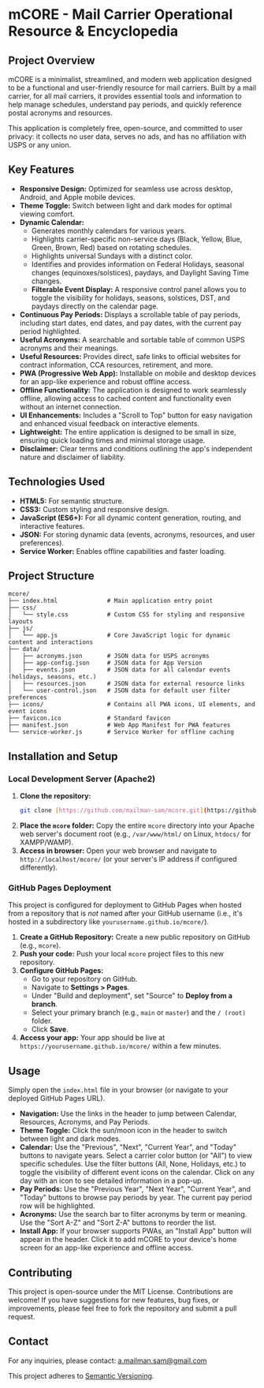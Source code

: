 # mCORE - Mail Carrier Operational Resource & Encyclopedia

## Project Overview

mCORE is a minimalist, streamlined, and modern web application designed to be a functional and user-friendly resource for mail carriers. Built by a mail carrier, for all mail carriers, it provides essential tools and information to help manage schedules, understand pay periods, and quickly reference postal acronyms and resources.

This application is completely free, open-source, and committed to user privacy: it collects no user data, serves no ads, and has no affiliation with USPS or any union.

## Key Features

* **Responsive Design:** Optimized for seamless use across desktop, Android, and Apple mobile devices.
* **Theme Toggle:** Switch between light and dark modes for optimal viewing comfort.
* **Dynamic Calendar:**
    * Generates monthly calendars for various years.
    * Highlights carrier-specific non-service days (Black, Yellow, Blue, Green, Brown, Red) based on rotating schedules.
    * Highlights universal Sundays with a distinct color.
    * Identifies and provides information on Federal Holidays, seasonal changes (equinoxes/solstices), paydays, and Daylight Saving Time changes.
    * **Filterable Event Display:** A responsive control panel allows you to toggle the visibility for holidays, seasons, solstices, DST, and paydays directly on the calendar page.
* **Continuous Pay Periods:** Displays a scrollable table of pay periods, including start dates, end dates, and pay dates, with the current pay period highlighted.
* **Useful Acronyms:** A searchable and sortable table of common USPS acronyms and their meanings.
* **Useful Resources:** Provides direct, safe links to official websites for contract information, CCA resources, retirement, and more.
* **PWA (Progressive Web App):** Installable on mobile and desktop devices for an app-like experience and robust offline access.
* **Offline Functionality:** The application is designed to work seamlessly offline, allowing access to cached content and functionality even without an internet connection.
* **UI Enhancements:** Includes a "Scroll to Top" button for easy navigation and enhanced visual feedback on interactive elements.
* **Lightweight:** The entire application is designed to be small in size, ensuring quick loading times and minimal storage usage.
* **Disclaimer:** Clear terms and conditions outlining the app's independent nature and disclaimer of liability.

## Technologies Used

* **HTML5:** For semantic structure.
* **CSS3:** Custom styling and responsive design.
* **JavaScript (ES6+):** For all dynamic content generation, routing, and interactive features.
* **JSON:** For storing dynamic data (events, acronyms, resources, and user preferences).
* **Service Worker:** Enables offline capabilities and faster loading.

## Project Structure
```
mcore/
├── index.html              # Main application entry point
├── css/
│   └── style.css           # Custom CSS for styling and responsive layouts
├── js/
│   └── app.js              # Core JavaScript logic for dynamic content and interactions
├── data/
│   ├── acronyms.json       # JSON data for USPS acronyms
│   ├── app-config.json     # JSON data for App Version
│   ├── events.json         # JSON data for all calendar events (holidays, seasons, etc.)
│   ├── resources.json      # JSON data for external resource links
│   └── user-control.json   # JSON data for default user filter preferences
├── icons/                  # Contains all PWA icons, UI elements, and event icons
├── favicon.ico             # Standard favicon
├── manifest.json           # Web App Manifest for PWA features
└── service-worker.js       # Service Worker for offline caching
```
## Installation and Setup

### Local Development Server (Apache2)

1.  **Clone the repository:**
    ```bash
    git clone [https://github.com/mailman-sam/mcore.git](https://github.com/mailman-sam/mcore.git)
    ```
2.  **Place the `mcore` folder:** Copy the entire `mcore` directory into your Apache web server's document root (e.g., `/var/www/html/` on Linux, `htdocs/` for XAMPP/WAMP).
3.  **Access in browser:** Open your web browser and navigate to `http://localhost/mcore/` (or your server's IP address if configured differently).

### GitHub Pages Deployment

This project is configured for deployment to GitHub Pages when hosted from a repository that is *not* named after your GitHub username (i.e., it's hosted in a subdirectory like `yourusername.github.io/mcore/`).

1.  **Create a GitHub Repository:** Create a new public repository on GitHub (e.g., `mcore`).
2.  **Push your code:** Push your local `mcore` project files to this new repository.
3.  **Configure GitHub Pages:**
    * Go to your repository on GitHub.
    * Navigate to **Settings > Pages**.
    * Under "Build and deployment", set "Source" to **Deploy from a branch**.
    * Select your primary branch (e.g., `main` or `master`) and the `/ (root)` folder.
    * Click **Save**.
4.  **Access your app:** Your app should be live at `https://yourusername.github.io/mcore/` within a few minutes.

## Usage

Simply open the `index.html` file in your browser (or navigate to your deployed GitHub Pages URL).

* **Navigation:** Use the links in the header to jump between Calendar, Resources, Acronyms, and Pay Periods.
* **Theme Toggle:** Click the sun/moon icon in the header to switch between light and dark modes.
* **Calendar:** Use the "Previous", "Next", "Current Year", and "Today" buttons to navigate years. Select a carrier color button (or "All") to view specific schedules. Use the filter buttons (All, None, Holidays, etc.) to toggle the visibility of different event icons on the calendar. Click on any day with an icon to see detailed information in a pop-up.
* **Pay Periods:** Use the "Previous Year", "Next Year", "Current Year", and "Today" buttons to browse pay periods by year. The current pay period row will be highlighted.
* **Acronyms:** Use the search bar to filter acronyms by term or meaning. Use the "Sort A-Z" and "Sort Z-A" buttons to reorder the list.
* **Install App:** If your browser supports PWAs, an "Install App" button will appear in the header. Click it to add mCORE to your device's home screen for an app-like experience and offline access.

## Contributing

This project is open-source under the MIT License. Contributions are welcome! If you have suggestions for new features, bug fixes, or improvements, please feel free to fork the repository and submit a pull request.

## Contact

For any inquiries, please contact: a.mailman.sam@gmail.com

This project adheres to [Semantic Versioning](https://semver.org/).
